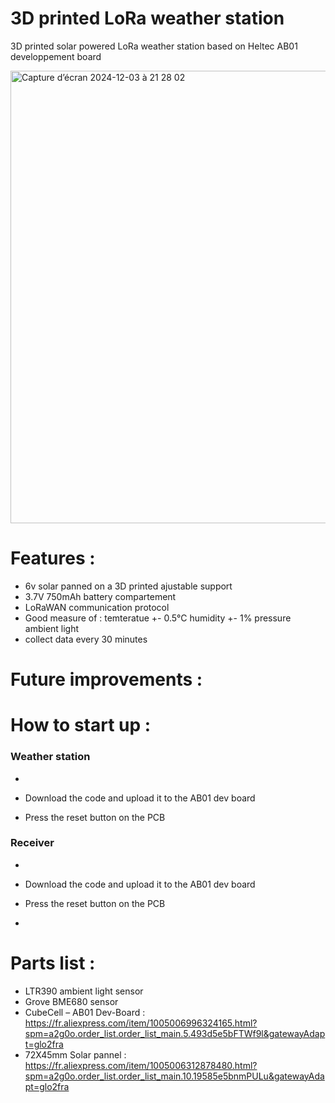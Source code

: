 # 3D printed LoRa weather station
3D printed solar powered LoRa weather station based on Heltec AB01 developpement board

<img width="724" alt="Capture d’écran 2024-12-03 à 21 28 02" src="https://github.com/user-attachments/assets/d472f429-3b20-416a-8fa1-91aeea1f0b72">

# Features :
- 6v solar panned on a 3D printed ajustable support
- 3.7V 750mAh battery compartement
- LoRaWAN communication protocol
- Good measure of :
    temteratue +- 0.5°C
    humidity +- 1%
    pressure
    ambient light
- collect data every 30 minutes

# Future improvements :

# How to start up :
### Weather station
- 
- Download the code and upload it to the AB01 dev board

- Press the reset button on the PCB

### Receiver
- 
- Download the code and upload it to the AB01 dev board

- Press the reset button on the PCB
- 
# Parts list :
- LTR390 ambient light sensor
- Grove BME680 sensor
- CubeCell – AB01 Dev-Board : https://fr.aliexpress.com/item/1005006996324165.html?spm=a2g0o.order_list.order_list_main.5.493d5e5bFTWf9l&gatewayAdapt=glo2fra
- 72X45mm Solar pannel : https://fr.aliexpress.com/item/1005006312878480.html?spm=a2g0o.order_list.order_list_main.10.19585e5bnmPULu&gatewayAdapt=glo2fra


